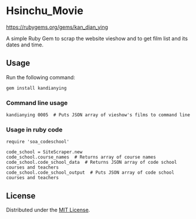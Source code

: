 # Hsinchu_Movie

https://rubygems.org/gems/kan_dian_ying

A simple Ruby Gem to scrap the website vieshow and to get film list and its dates and time.


## Usage

Run the following command:

```
gem install kandianying
```
### Command line usage

```
kandianying 0005  # Puts JSON array of vieshow's films to command line
```

### Usage in ruby code
```
require 'soa_codeschool'

code_school = SiteScraper.new
code_school.course_names  # Returns array of course names
code_school.code_school_data  # Returns JSON array of code school courses and teachers
code_school.code_school_output  # Puts JSON array of code school courses and teachers
```

## License

Distributed under the [MIT License](LICENSE).